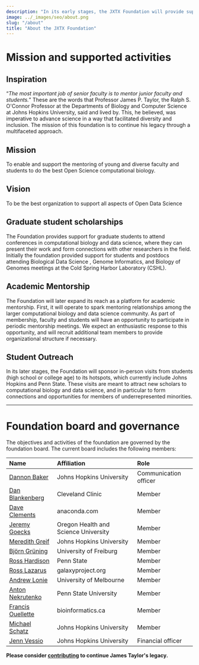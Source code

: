 ```yaml
---
description: "In its early stages, the JXTX Foundation will provide support for graduate students to attend conferences in computational biology and data science, where they can present their work and form connections with other researchers in the field."
image: ../_images/seo/about.png
slug: "/about"
title: "About the JXTX Foundation"
---
```


# Mission and supported activities

## Inspiration

“_The most important job of senior faculty is to mentor junior faculty and students._” These are the words that Professor James P. Taylor, the Ralph S. O'Connor Professor at the Departments of Biology and Computer Science at Johns Hopkins University, said and lived by. This, he believed, was imperative to advance science in a way that facilitated diversity and inclusion. The mission of this foundation is to continue his legacy through a multifaceted approach.

## Mission

To enable and support the mentoring of young and diverse faculty and students to do the best Open Science computational biology.

## Vision

To be the best organization to support all aspects of Open Data Science

## Graduate student scholarships

The Foundation provides support for graduate students to attend conferences in computational biology and data science, where they can present their work and form connections with other researchers in the field. Initially the foundation provided support for students and postdocs attending Biological Data Science , Genome Informatics, and Biology of Genomes meetings at the Cold Spring Harbor Laboratory (CSHL).

## Academic Mentorship

The Foundation will later expand its reach as a platform for academic mentorship. First, it will operate to spark mentoring relationships among the larger computational biology and data science community. As part of membership, faculty and students will have an opportunity to participate in periodic mentorship meetings. We expect an enthusiastic response to this opportunity, and will recruit additional team members to provide organizational structure if necessary.

## Student Outreach

In its later stages, the Foundation will sponsor in-person visits from students (high school or college age) to its hotspots, which currently include Johns Hopkins and Penn State. These visits are meant to attract new scholars to computational biology and data science, and in particular to form connections and opportunities for members of underrepresented minorities.

---

# Foundation board and governance

The objectives and activities of the foundation are governed by the foundation board. The current board includes the following members:

| Name                                                                                    | Affiliation                          | Role                  |
| :-------------------------------------------------------------------------------------- | :----------------------------------- | :-------------------- |
| [Dannon Baker](https://github.com/dannon)                                               | Johns Hopkins University             | Communication officer |
| [Dan Blankenberg](https://www.lerner.ccf.org/gmi/blankenberg/)                          | Cleveland Clinic                     | Member                |
| [Dave Clements](https://www.linkedin.com/in/clements)                                   | anaconda.com                         | Member                |
| [Jeremy Goecks](https://www.ohsu.edu/people/jeremy-goecks-phd)                          | Oregon Health and Science University | Member                |
| [Meredith Greif](https://soc.jhu.edu/directory/meredith-greif/)                         | Johns Hopkins University             | Member                |
| [Björn Grüning](https://github.com/bgruening)                                           | University of Freiburg               | Member                |
| [Ross Hardison](https://science.psu.edu/bmb/people/rch8)                                | Penn State                           | Member                |
| [Ross Lazarus](https://www.linkedin.com/in/rosslazarus/?originalSubdomain=au)           | galaxyproject.org                    | Member                |
| [Andrew Lonie](https://www.melbournebioinformatics.org.au/people/andrew-lonie/)         | University of Melbourne              | Member                |
| [Anton Nekrutenko](https://nekrut.github.io/lab_site/)                                  | Penn State University                | Member                |
| [Francis Ouellette](https://www.linkedin.com/in/francisouellette/?originalSubdomain=ca) | bioinformatics.ca                    | Member                |
| [Michael Schatz](https://schatz-lab.org/)                                               | Johns Hopkins University             | Member                |
| [Jenn Vessio](https://www.linkedin.com/in/jennifer-vessio-00498014/)                    | Johns Hopkins University             | Financial officer     |

**Please consider [contributing][1] to continue James Taylor's legacy.**

[1]: /donate
